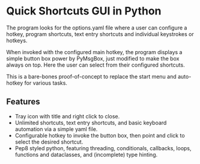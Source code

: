 # Quick Shortcuts GUI in Python
The program looks for the options.yaml file where a user can configure a
hotkey, program shortcuts, text entry shortcuts and individual keystrokes or
hotkeys.

When invoked with the configured main hotkey, the program displays a
simple button box power by PyMsgBox, just modified to make the box always on
top. Here the user can select from their configured shortcuts.

This is a bare-bones proof-of-concept to replace the start menu and auto-hotkey for
various tasks.

## Features
- Tray icon with title and right click to close.
- Unlimited shortcuts, text entry shortcuts, and basic keyboard automation via
  a simple yaml file.
- Configurable hotkey to invoke the button box, then point and click to select
  the desired shortcut.
- Pep8 styled python, featuring threading, conditionals, callbacks, loops,
  functions and dataclasses, and (incomplete) type hinting.
